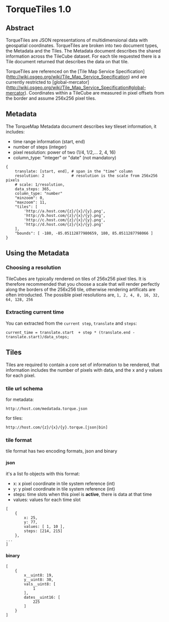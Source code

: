 # TorqueTiles 1.0

## Abstract

TorqueTiles are JSON representations of multidimensional data with
geospatial coordinates. TorqueTiles are broken into two document types,
the Metadata and the Tiles. The Metadata document describes the shared
information across the TileCube dataset. For each tile requested there
is a Tile document returned that describes the data on that tile.

TorqueTiles are referenced on the [Tile Map Service Specification]
(http://wiki.osgeo.org/wiki/Tile_Map_Service_Specification)
and are currently restricted to [global-mercator]
(http://wiki.osgeo.org/wiki/Tile_Map_Service_Specification#global-mercator).
Coordinates within a TileCube are measured in pixel offsets from the
border and assume 256x256 pixel tiles.


## Metadata

The TorqueMap Metadata document describes key tileset information, it includes:

- time  range information (start, end)
- number of steps (integer)
- pixel resolution: power of two (1/4, 1/2,... 2, 4, 16)
- column_type: "integer" or "date" (not mandatory)

```
{
    translate: [start, end], # span in the "time" column
    resolution: 2            # resolution is the scale from 256x256 pixels
    # scale: 1/resolution,
    data_steps: 365,
    column_type: "number"
    "minzoom": 0,
    "maxzoom": 11,
    "tiles": [
        'http://a.host.com/{z}/{x}/{y}.png',
        'http://b.host.com/{z}/{x}/{y}.png',
        'http://c.host.com/{z}/{x}/{y}.png',
        'http://d.host.com/{z}/{x}/{y}.png'
    ],
    "bounds": [ -180, -85.05112877980659, 180, 85.0511287798066 ]
}
```

## Using the Metadata

### Choosing a resolution

TileCubes are typically rendered on tiles of 256x256 pixel tiles. It is therefore recommended that you choose a scale that will render perfectly along the borders of the 256x256 tile, otherwise rendering artificats are often introducted. The possible pixel resolutions are,
```1, 2, 4, 8, 16, 32, 64, 128, 256```

### Extracting current time

You can extracted from the ```current step```, ```translate``` and ```steps```:

```
current_time = translate.start  + step * (translate.end - translate.start)/data_steps;
```

## Tiles

Tiles are required to contain a core set of information to be rendered,
that information includes the number of pixels with data, and the x and
y values for each pixel. 

### tile url schema

for metadata:

```
http://host.com/medatada.torque.json
```

for tiles:

```
http://host.com/{z}/{x}/{y}.torque.[json|bin]
```

### tile format

tile format has two encoding formats, json and binary

#### json
it's a list fo objects with this format:

 - x: x pixel coordinate in tile system reference (int)
 - y: y pixel coordinate in tile system reference (int)
 - steps: time slots when this pixel is **active**, there is data at that time
 - values: values for each time slot

```
[
    {
        x: 25,
        y: 77,
        values: [ 1, 10 ],
        steps: [214, 215]
    },
...
]
```

#### binary

```
[
    {
        x__uint8: 19,
        y__uint8: 30,
        vals__uint8: [
            1
        ],
        dates__uint16: [
            225
        ]
    }
]
```
